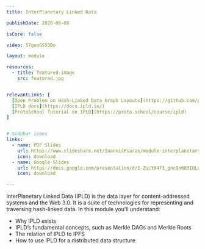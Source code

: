 ```yaml
---
title: InterPlanetary Linked Data

publishDate: 2020-06-08

isCore: false

video: 57guoGS53Bo

layout: module

resources:
  - title: featured-image
    src: featured.jpg


relevantLinks: [
  [Open Problem on Hash-Linked Data Graph Layouts](https://github.com/protocol/ResNetLab/blob/master/OPEN_PROBLEMS/HASH_LINKED_DATA_GRAPH_LAYOUTS.md)
  [IPLD docs](https://docs.ipld.io/)
  [ProtoSchool Tutorial on IPLD](https://proto.school/course/ipld)
]


# Sidebar icons
links:
  - name: PDF Slides
    url: https://www.slideshare.net/IoannisPsaras/module-interplanetary-linked-data-ipld
    icon: download
  - name: Google Slides
    url: https://docs.google.com/presentation/d/1-ZscY84fI_gncQn6H3IOLnL8Icr06a9aun8dgvKUGtM/edit?usp=sharing
    icon: download

---
```


InterPlanetary Linked Data (IPLD) is the data layer for content-addressed systems and the Web 3.0. It is a suite of technologies for representing and traversing hash-linked data. In this module you'll understand:

  - Why IPLD exists
  - IPLD’s fundamental concepts, such as Merkle DAGs and Merkle Roots
  - The relation of IPLD to IPFS
  - How to use IPLD for a distributed data structure

<!--more-->
